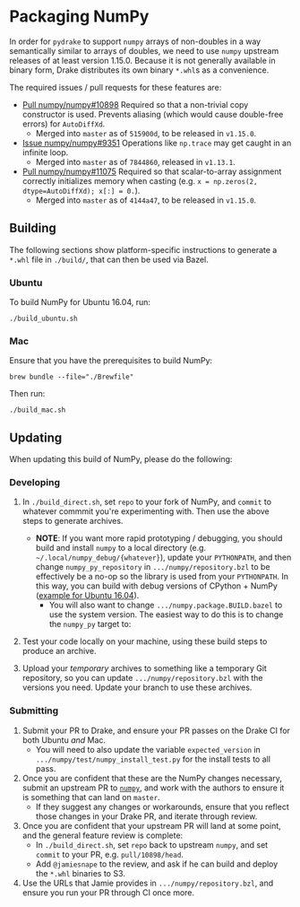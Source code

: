 # Packaging NumPy

In order for `pydrake` to support `numpy` arrays of non-doubles in a way
semantically similar to arrays of doubles, we need to use `numpy` upstream
releases of at least version 1.15.0. Because it is not generally available in
binary form, Drake distributes its own binary `*.whl`s as a convenience.

The required issues / pull requests for these features are:

*   [Pull numpy/numpy#10898](https://github.com/numpy/numpy/pull/10898)
Required so that a non-trivial copy constructor is used. Prevents aliasing
(which would cause double-free errors) for `AutoDiffXd`.
    * Merged into `master` as of `515900d`, to be released in `v1.15.0`.
*   [Issue numpy/numpy#9351](https://github.com/numpy/numpy/issues/9351)
Operations like `np.trace` may get caught in an infinite loop.
    * Merged into `master` as of `7844860`, released in `v1.13.1`.
*   [Pull numpy/numpy#11075](https://github.com/numpy/numpy/issues/11075)
Required so that scalar-to-array assignment correctly initializes memory when
casting (e.g. `x = np.zeros(2, dtype=AutoDiffXd); x[:] = 0.`).
    * Merged into `master` as of `4144a47`, to be released in `v1.15.0`.

## Building

The following sections show platform-specific instructions to generate a `*.whl`
file in `./build/`, that can then be used via Bazel.

### Ubuntu

To build NumPy for Ubuntu 16.04, run:

    ./build_ubuntu.sh

### Mac

Ensure that you have the prerequisites to build NumPy:

    brew bundle --file="./Brewfile"

Then run:

    ./build_mac.sh

## Updating

When updating this build of NumPy, please do the following:

### Developing

1. In `./build_direct.sh`, set `repo` to your fork of NumPy, and `commit` to
whatever commmit you're experimenting with. Then use the above steps to
generate archives.
    * **NOTE**: If you want more rapid prototyping / debugging, you should
    build and install `numpy` to a local directory (e.g.
    `~/.local/numpy_debug/{whatever}`), update your `PYTHONPATH`, and then
    change `numpy_py_repository` in `.../numpy/repository.bzl` to be
    effectively be a no-op so the library is used from your `PYTHONPATH`. In
    this way, you can build with debug versions of CPython + NumPy
    ([example for Ubuntu 16.04](https://gist.github.com/EricCousineau-TRI/ce79d3265bb72934267e24ddc8c623bc#file-cpython_dbg_valgrind-sh)).
        * You will also want to change `.../numpy.package.BUILD.bazel` to use
        the system version. The easiest way to do this is to change the
        `numpy_py` target to:

1. Test your code locally on your machine, using these build steps to produce an
archive.
1. Upload your *temporary* archives to something like a temporary Git
repository, so you can update `.../numpy/repository.bzl` with the versions you
need. Update your branch to use these archives.

### Submitting

1. Submit your PR to Drake, and ensure your PR passes on the Drake CI for both
Ubuntu *and* Mac.
    * You will need to also update the variable `expected_version` in
    `.../numpy/test/numpy_install_test.py` for the install tests to all pass.
1. Once you are confident that these are the NumPy changes necessary, submit an
upstream PR to [`numpy`](https://github.com/numpy/numpy), and work with the
authors to ensure it is something that can land on `master`.
    * If they suggest any changes or workarounds, ensure that you reflect those
    changes in your Drake PR, and iterate through review.
1. Once you are confident that your upstream PR will land at some point, and
the general feature review is complete:
    * In `./build_direct.sh`, set `repo` back to upstream `numpy`, and set
    `commit` to your PR, e.g. `pull/10898/head`.
    * Add `@jamiesnape` to the review, and ask if he can build and deploy the
    `*.whl` binaries to S3.
1. Use the URLs that Jamie provides in `.../numpy/repository.bzl`, and ensure
you run your PR through CI once more.

[//]: # "TODO(eric.cousineau): See if there is a means to automate uploading"
[//]: # "when Jamie gives the OK."
